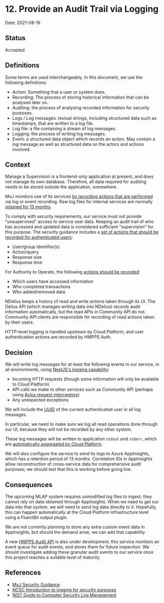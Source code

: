 # 12. Provide an Audit Trail via Logging

Date: 2021-08-16

## Status

Accepted

## Definitions

Some terms are used interchangeably. In this document, we use the following definitions:

* Action: Something that a user or system does.
* Recording: The process of storing historical information that can be analysed later on.
* Auditing: the process of analysing recorded information for security purposes.
* Logs / Log messages: textual strings, including structured data such as timestamps, that are written to a log file.
* Log file: a file containing a stream of log messages.
* Logging: the process of writing log messages.
* Event: a structured data object which records an action. May contain a log message as well as structured data on the actors and actions involved.

## Context

Manage a Supervision is a frontend-only application at present, and does not manage its own database. Therefore, all data required for auditing needs to be stored outside the application, somewhere.

MoJ monitors use of its services [by recording actions that are performed](https://security-guidance.service.justice.gov.uk/logging-and-monitoring) via log or event recording. Raw log files for internal services are normally [retained for 13 months](https://security-guidance.service.justice.gov.uk/logging-and-monitoring/#log-retention).

To comply with security requirements, our service must not provide "unsupervised" access to
service user data. Keeping an audit trail of who has accessed and updated data is considered sufficient "supervision" for
this purpose. The security guidance includes a [set of actions that should be recorded for authenticated users](https://security-guidance.service.justice.gov.uk/custom-applications/#2-authenticated-user-activity-events):

* User/group identifier(s)
* Action/query
* Response size
* Response time

For Authority to Operate, the following [actions should be recorded](https://dsdmoj.atlassian.net/wiki/spaces/NDSS/pages/3053519229/Logging+Audit):

* Which users have accessed information
* Who completed transactions
* Who added/removed data

NDelius keeps a history of read and write actions taken through its UI. The Delius API (which manages writing data into NDelius) records audit information automatically, but the read APIs in Community API do not. Community API
clients are responsible for recording of read actions taken by their users.

HTTP-level logging is handled upstream by Cloud Platform, and user authentication actions
are recorded by HMPPS Auth.

## Decision

We will write log messages for at least the following events in our service, in all environments, using [NestJS's logging capability](https://javascript.plainenglish.io/how-to-use-nestjs-logger-2a9cb107bce9):

* Incoming HTTP requests (though some information will only be available to Cloud Platform)
* API calls we make to other services such as Community API (perhaps using [Axios request interceptors](https://itnext.io/advanced-nestjs-techniques-part-2-logging-outgoing-http-requests-3c75d47c5768))
* Any unexpected exceptions

We will include the [UUID](https://github.com/ministryofjustice/hmpps-auth/blob/9296135ad842e6ec01945d679666ffd46c98654a/src/main/kotlin/uk/gov/justice/digital/hmpps/oauth2server/model/UserDetail.kt) of the current authenticated user in all log messages.

In particular, we need to make sure we log all read operations done through our UI, because they will not be recorded by any other system.

These log messages will be written to application `stdout` and `stderr`, which are [automatically aggregated by Cloud Platform](https://user-guide.cloud-platform.service.justice.gov.uk/documentation/logging-an-app/log-collection-and-storage.html#application-log-collection-and-storage).

We will also configure the service to send its logs to Azure AppInsights, which has a retention period of 13 months. Correlation IDs in AppInsights allow reconstruction of cross-service data for comprehensive audit purposes; we should test that this is working before going live.

## Consequences

The upcoming MLAP system requires unmodified log files to ingest; they cannot rely on data obtained through AppInsights. When
we need to get our data into that system, we will need to send log data directly to it. Hopefully, this can happen automatically at the Cloud Platform infrastructure level using a FluentBit output plugin.

We are not currently planning to store any extra custom event data in AppInsights, but should the demand arise, we can add that capability.

A new [HMPPS Audit API](https://github.com/ministryofjustice/hmpps-audit-api) is also under development; this service monitors an event queue
for audit events, and stores them for future inspection. We should investigate adding these granular audit events to our service once this project reaches a suitable level of maturity.

## References

* [MoJ Security Guidance](https://security-guidance.service.justice.gov.uk/#cyber-and-technical-security-guidance)
* [NCSC Introduction to logging for security purposes](https://www.ncsc.gov.uk/guidance/introduction-logging-security-purposes)
* [NIST Guide to Computer Security Log Management](https://nvlpubs.nist.gov/nistpubs/Legacy/SP/nistspecialpublication800-92.pdf)

